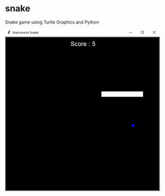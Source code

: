 # snake
Snake game using Turtle Graphics and Python


![alt text](https://github.com/korialstratz/snake/blob/main/snake.png?raw=true)
